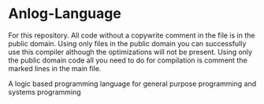 # Anlog-Language

For this repository. All code without a copywrite comment in the file is in the public domain. Using only files in the public domain you can successfully use this compiler although the optimizations will not be present. Using only the public domain code all you need to do for compilation is comment the marked lines in the main file.

A logic based programming language for general purpose programming and systems programming
